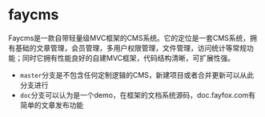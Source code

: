 # faycms
Faycms是一款自带轻量级MVC框架的CMS系统。它的定位是一套CMS系统，拥有基础的文章管理，会员管理，多用户权限管理，文件管理，访问统计等常规功能；同时它拥有性能良好的自建MVC框架，代码结构清晰，可扩展性强。

- `master`分支是不包含任何定制逻辑的CMS，新建项目或者合并更新可以从此分支进行
- `doc`分支可以认为是一个demo，在框架的文档系统源码，doc.fayfox.com有简单的文章发布功能